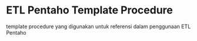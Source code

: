 # ETL Pentaho Template Procedure
template procedure yang digunakan untuk referensi dalam penggunaan ETL Pentaho
